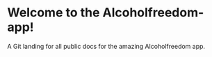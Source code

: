 # Welcome to the Alcoholfreedom-app!
A Git landing for all public docs for the amazing Alcoholfreedom app.
